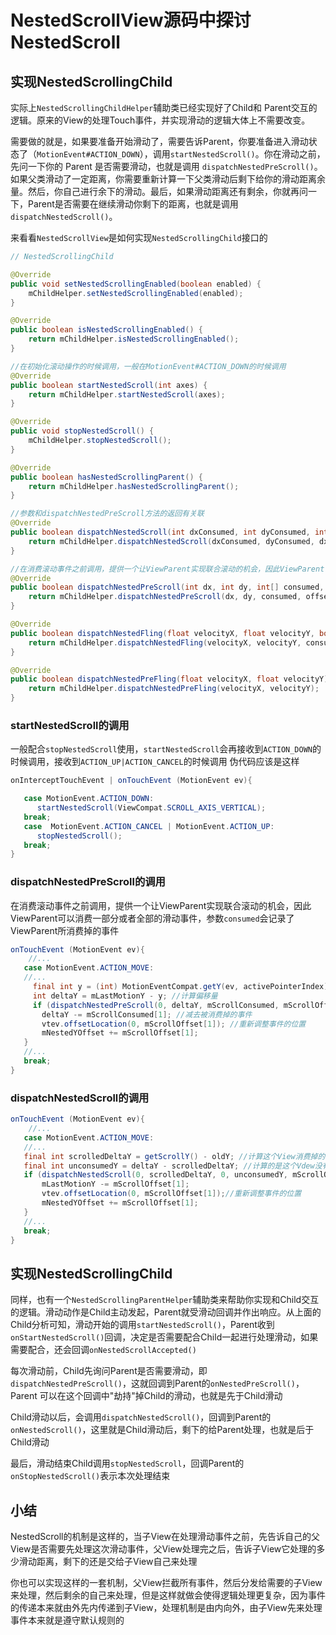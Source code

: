 # NestedScrollView源码中探讨NestedScroll

## 实现NestedScrollingChild

实际上`NestedScrollingChildHelper`辅助类已经实现好了Child和 Parent交互的逻辑。原来的View的处理Touch事件，并实现滑动的逻辑大体上不需要改变。

需要做的就是，如果要准备开始滑动了，需要告诉Parent，你要准备进入滑动状态了（`MotionEvent#ACTION_DOWN`），调用`startNestedScroll()`。你在滑动之前，先问一下你的 Parent 是否需要滑动，也就是调用 `dispatchNestedPreScroll()`。如果父类滑动了一定距离，你需要重新计算一下父类滑动后剩下给你的滑动距离余量。然后，你自己进行余下的滑动。最后，如果滑动距离还有剩余，你就再问一下，Parent是否需要在继续滑动你剩下的距离，也就是调用 `dispatchNestedScroll()`。

来看看`NestedScrollView`是如何实现`NestedScrollingChild`接口的

```java
// NestedScrollingChild

@Override
public void setNestedScrollingEnabled(boolean enabled) {
    mChildHelper.setNestedScrollingEnabled(enabled);
}

@Override
public boolean isNestedScrollingEnabled() {
    return mChildHelper.isNestedScrollingEnabled();
}

//在初始化滚动操作的时候调用，一般在MotionEvent#ACTION_DOWN的时候调用
@Override
public boolean startNestedScroll(int axes) {
    return mChildHelper.startNestedScroll(axes);
}

@Override
public void stopNestedScroll() {
    mChildHelper.stopNestedScroll();
}

@Override
public boolean hasNestedScrollingParent() {
    return mChildHelper.hasNestedScrollingParent();
}

//参数和dispatchNestedPreScroll方法的返回有关联
@Override
public boolean dispatchNestedScroll(int dxConsumed, int dyConsumed, int dxUnconsumed,int dyUnconsumed, int[] offsetInWindow) {
    return mChildHelper.dispatchNestedScroll(dxConsumed, dyConsumed, dxUnconsumed, dyUnconsumed,offsetInWindow);
}

//在消费滚动事件之前调用，提供一个让ViewParent实现联合滚动的机会，因此ViewParent可以消费一部分或者全部的滑动事件，参数consumed会记录ViewParent所消费掉的事件
@Override
public boolean dispatchNestedPreScroll(int dx, int dy, int[] consumed, int[] offsetInWindow) {
    return mChildHelper.dispatchNestedPreScroll(dx, dy, consumed, offsetInWindow);
}

@Override
public boolean dispatchNestedFling(float velocityX, float velocityY, boolean consumed) {
    return mChildHelper.dispatchNestedFling(velocityX, velocityY, consumed);
}

@Override
public boolean dispatchNestedPreFling(float velocityX, float velocityY) {
    return mChildHelper.dispatchNestedPreFling(velocityX, velocityY);
}
```

### startNestedScroll的调用

一般配合`stopNestedScroll`使用，`startNestedScroll`会再接收到`ACTION_DOWN`的时候调用，接收到`ACTION_UP|ACTION_CANCEL`的时候调用 伪代码应该是这样

```java
onInterceptTouchEvent | onTouchEvent (MotionEvent ev){

   case MotionEvent.ACTION_DOWN:
      startNestedScroll(ViewCompat.SCROLL_AXIS_VERTICAL);
   break;
   case  MotionEvent.ACTION_CANCEL | MotionEvent.ACTION_UP:
      stopNestedScroll();
   break;
}
```

### dispatchNestedPreScroll的调用

在消费滚动事件之前调用，提供一个让ViewParent实现联合滚动的机会，因此ViewParent可以消费一部分或者全部的滑动事件，参数`consumed`会记录了ViewParent所消费掉的事件

```java
onTouchEvent (MotionEvent ev){
    //...
   case MotionEvent.ACTION_MOVE:
   //...
     final int y = (int) MotionEventCompat.getY(ev, activePointerIndex);
     int deltaY = mLastMotionY - y; //计算偏移量
     if (dispatchNestedPreScroll(0, deltaY, mScrollConsumed, mScrollOffset)) {
       deltaY -= mScrollConsumed[1]; //减去被消费掉的事件
       vtev.offsetLocation(0, mScrollOffset[1]); //重新调整事件的位置
       mNestedYOffset += mScrollOffset[1];
   }
   //...
   break;
}
```

### dispatchNestedScroll的调用

```java
onTouchEvent (MotionEvent ev){
    //...
   case MotionEvent.ACTION_MOVE:
   //...
   final int scrolledDeltaY = getScrollY() - oldY; //计算这个View消费掉的事件
   final int unconsumedY = deltaY - scrolledDeltaY; //计算的是这个Vdew没有消费掉的事件
   if (dispatchNestedScroll(0, scrolledDeltaY, 0, unconsumedY, mScrollOffset)) {
       mLastMotionY -= mScrollOffset[1];
       vtev.offsetLocation(0, mScrollOffset[1]);//重新调整事件的位置
       mNestedYOffset += mScrollOffset[1];
   }
   //...
   break;
}
```

## 实现NestedScrollingChild

同样，也有一个`NestedScrollingParentHelper`辅助类来帮助你实现和Child交互的逻辑。滑动动作是Child主动发起，Parent就受滑动回调并作出响应。从上面的Child分析可知，滑动开始的调用`startNestedScroll()`，Parent收到 `onStartNestedScroll()`回调，决定是否需要配合Child一起进行处理滑动，如果需要配合，还会回调`onNestedScrollAccepted()`

每次滑动前，Child先询问Parent是否需要滑动，即`dispatchNestedPreScroll()`，这就回调到Parent的`onNestedPreScroll()`，Parent 可以在这个回调中"劫持"掉Child的滑动，也就是先于Child滑动

Child滑动以后，会调用`dispatchNestedScroll()`，回调到Parent的`onNestedScroll()`，这里就是Child滑动后，剩下的给Parent处理，也就是后于Child滑动

最后，滑动结束Child调用`stopNestedScroll`，回调Parent的`onStopNestedScroll()`表示本次处理结束

## 小结

NestedScroll的机制是这样的，当子View在处理滑动事件之前，先告诉自己的父View是否需要先处理这次滑动事件，父View处理完之后，告诉子View它处理的多少滑动距离，剩下的还是交给子View自己来处理

你也可以实现这样的一套机制，父View拦截所有事件，然后分发给需要的子View来处理，然后剩余的自己来处理，但是这样就做会使得逻辑处理更复杂，因为事件的传递本来就由外先内传递到子View，处理机制是由内向外，由子View先来处理事件本来就是遵守默认规则的
